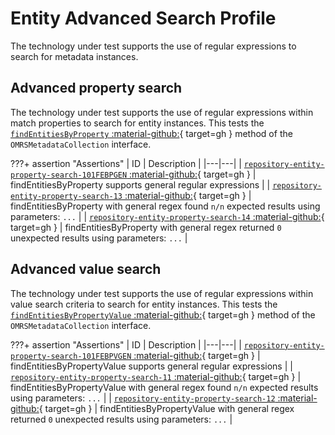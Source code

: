 <!-- SPDX-License-Identifier: CC-BY-4.0 -->
<!-- Copyright Contributors to the Egeria project. -->

# Entity Advanced Search Profile

The technology under test supports the use of regular expressions to search for metadata instances.

## Advanced property search

The technology under test supports the use of regular expressions within match properties to search for entity instances. This tests the [`findEntitiesByProperty` :material-github:](https://github.com/odpi/egeria/blob/master/open-metadata-implementation/repository-services/repository-services-apis/src/main/java/org/odpi/openmetadata/repositoryservices/connectors/stores/metadatacollectionstore/OMRSMetadataCollection.java){ target=gh } method of the `OMRSMetadataCollection` interface.

???+ assertion "Assertions"
    | ID | Description |
    |---|---|
    | [`repository-entity-property-search-101FEBPGEN` :material-github:](https://github.com/odpi/egeria/blob/master/open-metadata-conformance-suite/open-metadata-conformance-suite-server/src/main/java/org/odpi/openmetadata/conformance/tests/repository/instances/TestSupportedEntitySearch.java){ target=gh } | findEntitiesByProperty supports general regular expressions |
    | [`repository-entity-property-search-13` :material-github:](https://github.com/odpi/egeria/blob/master/open-metadata-conformance-suite/open-metadata-conformance-suite-server/src/main/java/org/odpi/openmetadata/conformance/tests/repository/instances/TestSupportedEntitySearch.java){ target=gh } | findEntitiesByProperty with general regex found `n/n` expected results using parameters: `...` |
    | [`repository-entity-property-search-14` :material-github:](https://github.com/odpi/egeria/blob/master/open-metadata-conformance-suite/open-metadata-conformance-suite-server/src/main/java/org/odpi/openmetadata/conformance/tests/repository/instances/TestSupportedEntitySearch.java){ target=gh } | findEntitiesByProperty with general regex returned `0` unexpected results using parameters: `...` |

## Advanced value search

The technology under test supports the use of regular expressions within value search criteria to search for entity instances. This tests the [`findEntitiesByPropertyValue` :material-github:](https://github.com/odpi/egeria/blob/master/open-metadata-implementation/repository-services/repository-services-apis/src/main/java/org/odpi/openmetadata/repositoryservices/connectors/stores/metadatacollectionstore/OMRSMetadataCollection.java){ target=gh } method of the `OMRSMetadataCollection` interface.

???+ assertion "Assertions"
    | ID | Description |
    |---|---|
    | [`repository-entity-property-search-101FEBPVGEN` :material-github:](https://github.com/odpi/egeria/blob/master/open-metadata-conformance-suite/open-metadata-conformance-suite-server/src/main/java/org/odpi/openmetadata/conformance/tests/repository/instances/TestSupportedEntitySearch.java){ target=gh } | findEntitiesByPropertyValue supports general regular expressions |
    | [`repository-entity-property-search-11` :material-github:](https://github.com/odpi/egeria/blob/master/open-metadata-conformance-suite/open-metadata-conformance-suite-server/src/main/java/org/odpi/openmetadata/conformance/tests/repository/instances/TestSupportedEntitySearch.java){ target=gh } | findEntitiesByPropertyValue with general regex found `n/n` expected results using parameters: `...` |
    | [`repository-entity-property-search-12` :material-github:](https://github.com/odpi/egeria/blob/master/open-metadata-conformance-suite/open-metadata-conformance-suite-server/src/main/java/org/odpi/openmetadata/conformance/tests/repository/instances/TestSupportedEntitySearch.java){ target=gh } | findEntitiesByPropertyValue with general regex returned `0` unexpected results using parameters: `...` |
